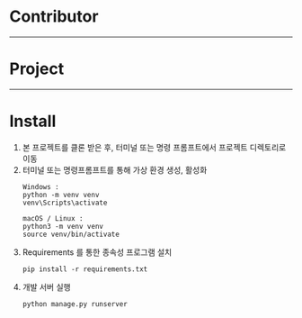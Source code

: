 # Contributor

---
# Project

---
# Install
1. 본 프로젝트를 클론 받은 후, 터미널 또는 명령 프롬프트에서 프로젝트 디렉토리로 이동
2. 터미널 또는 명령프롬프트를 통해 가상 환경 생성, 활성화
    ```
    Windows :
    python -m venv venv
    venv\Scripts\activate
    ```
    ```
    macOS / Linux :
    python3 -m venv venv
    source venv/bin/activate
    ```
3. Requirements 를 통한 종속성 프로그램 설치
    ```
    pip install -r requirements.txt
    ```
4. 개발 서버 실행
    ```
    python manage.py runserver
    ```
